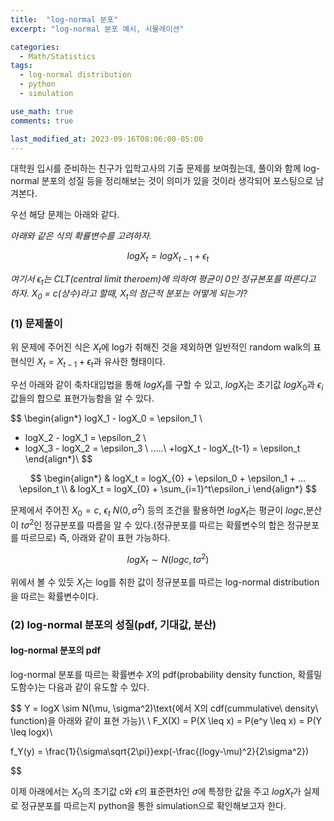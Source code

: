 ```yaml
---
title:  "log-normal 분포"
excerpt: "log-normal 분포 예시, 시뮬레이션"

categories:
  - Math/Statistics
tags:
  - log-normal distribution
  - python
  - simulation

use_math: true
comments: true

last_modified_at: 2023-09-16T08:06:00-05:00
---
```


대학원 입시를 준비하는 친구가 입학고사의 기출 문제를 보여줬는데, 풀이와 함께 log-normal 분포의 성질 등을 정리해보는 것이 의미가 있을 것이라 생각되어 포스팅으로 남겨본다.

우선 해당 문제는 아래와 같다. 

_아래와 같은 식의 확률변수를 고려하자._

$$
logX_{t} = logX_{t-1} + \epsilon_{t}
$$

_여기서 $\epsilon_{t}$는 CLT(central limit theroem)에 의하여 평균이 0인 정규본포를 따른다고 하자. $X_0$ = c(상수)라고 할때, $X_{t}$의 점근적 분포는 어떻게 되는가?_

### (1) 문제풀이

위 문제에 주어진 식은 $X_{t}$에 log가 취해진 것을 제외하면 일반적인 random walk의 표현식인 $X_{t} = X_{t-1} + \epsilon_{t}$과 유사한 형태이다. 

우선 아래와 같이 축차대입법을 통해 $logX_{t}$를 구할 수 있고, $logX_t$는 초기값 $logX_{0}$과 $\epsilon_i$값들의 합으로 표현가능함을 알 수 있다.

$$
\begin{align*} logX_1 - logX_0 = \epsilon_1 \\
+ logX_2 - logX_1 = \epsilon_2 \\
+ logX_3 - logX_2 = \epsilon_3 \\
.....\\ 
+logX_t - logX_{t-1} = \epsilon_t \end{align*}\\
$$

$$
\begin{align*} & logX_t = logX_{0} + \epsilon_0 + \epsilon_1 + ... \epsilon_t  \\ &
logX_t = logX_{0} + \sum_{i=1}^t\epsilon_i \end{align*}
$$

문제에서 주어진 $X_{0} = c$, $\epsilon_t ~ N(0, \sigma^2)$ 등의 조건을 활용하면 $logX_t$는 평균이 $logc$,분산이 $t\sigma^2$인 정규분포를 따름을 알 수 있다.(정규분포를 따르는 확률변수의 합은 정규분포를 따르므로)
즉, 아래와 같이 표현 가능하다.

$$
logX_t \sim N(logc, t\sigma^2)
$$

위에서 볼 수 있듯 $X_t$는 log를 취한 값이 정규분포를 따르는 log-normal distribution을 따르는 확률변수이다. 

### (2) log-normal 분포의 성질(pdf, 기대값, 분산)

#### log-normal 분포의 pdf

log-normal 분포를 따르는 확률변수 $X$의 pdf(probability density function, 확률밀도함수)는 다음과 같이 유도할 수 있다. 

$$ Y = logX \sim N(\mu, \sigma^2)\text{에서 X의 cdf(cummulative\ density\ function)을 아래와 같이 표현 가능}\\
\\
F_X(X) = P(X \leq x) = P(e^y \leq x) = P(Y \leq logx)\\

f_Y(y) = \frac{1}{\sigma\sqrt{2\pi}}exp(-\frac{(logy-\mu)^2}{2\sigma^2})


$$




이제 아래에서는 $X_0$의 초기값 c와 $\epsilon$의 표준편차인 $\sigma$에 특정한 값을 주고 $logX_t$가 실제로 정규분포를 따르는지 python을 통한 simulation으로 확인해보고자 한다. 